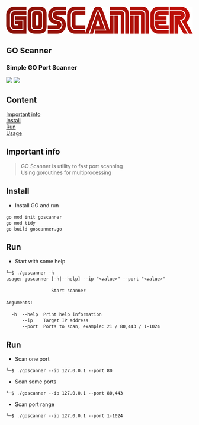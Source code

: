
![logo](logo.png)

## GO Scanner  
### Simple GO Port Scanner  


![](https://img.shields.io/badge/version-1.0-red)
![](https://img.shields.io/badge/go-1.18-red)

## Content  
[Important info](#important_info)  
[Install](#install)  
[Run](#install)  
[Usage](#usage)  


<a name="important_info"/>

## Important info  
</a>  

> GO Scanner is utility to fast port scanning    
> Using goroutines for multiprocessing    

<a name="install"/>  

## Install  
</a>  

- Install GO and run  
```
go mod init goscanner
go mod tidy 
go build goscanner.go  
```

<a name="run"/>  

## Run  
</a>  

- Start with some help  
```
└─$ ./goscanner -h       
usage: goscanner [-h|--help] --ip "<value>" --port "<value>"

                 Start scanner

Arguments:

  -h  --help  Print help information
      --ip    Target IP address
      --port  Ports to scan, example: 21 / 80,443 / 1-1024
```

<a name="run"/>  

## Run  
</a>  

- Scan one port  
```
└─$ ./goscanner --ip 127.0.0.1 --port 80        
```

- Scan some ports  
```
└─$ ./goscanner --ip 127.0.0.1 --port 80,443       
```

- Scan port range  
```
└─$ ./goscanner --ip 127.0.0.1 --port 1-1024       
```